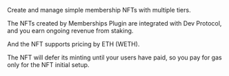 Create and manage simple membership NFTs with multiple tiers.

The NFTs created by Memberships Plugin are integrated with Dev Protocol, and you earn ongoing revenue from staking.

And the NFT supports pricing by ETH (WETH).

The NFT will defer its minting until your users have paid, so you pay for gas only for the NFT initial setup.
